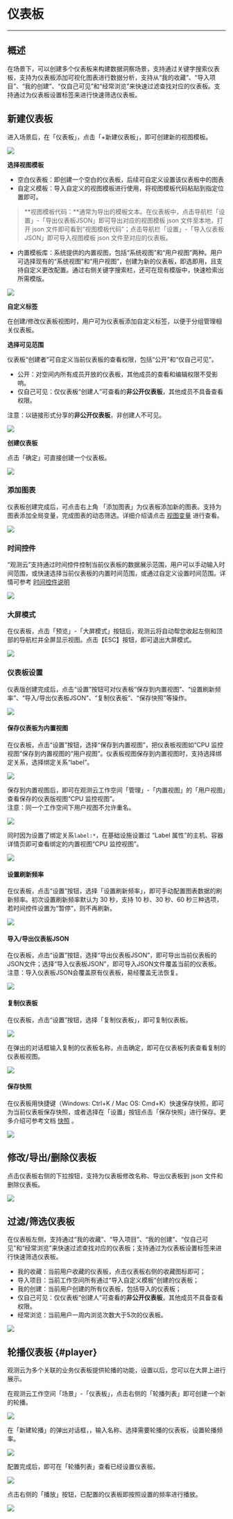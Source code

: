 # 仪表板
---

## 概述

在场景下，可以创建多个仪表板来构建数据洞察场景，支持通过关键字搜索仪表板，支持为仪表板添加可视化图表进行数据分析，支持从“我的收藏”、“导入项目”、“我的创建”、“仅自己可见”和“经常浏览”来快速过滤查找对应的仪表板。支持通过为仪表板设置标签来进行快速筛选仪表板。

## 新建仪表板

进入场景后，在「仪表板」，点击「+新建仪表板」，即可创建新的视图模板。

![](img/dashboard001.png)

**选择视图模板**

- 空白仪表板：即创建一个空白的仪表板，后续可自定义设置该仪表板中的图表
- 自定义模板：导入自定义的视图模板进行使用，将视图模板代码粘贴到指定位置即可。
> **视图模板代码：**通常为导出的模板文本。在仪表板中，点击导航栏「设置」-「导出仪表板JSON」即可导出对应的视图模板 json 文件至本地，打开 json 文件即可看到“视图模板代码”；点击导航栏「设置」-「导入仪表板JSON」即可导入视图模板 json 文件至对应的仪表板。

- 内置模板库：系统提供的内置视图，包括“系统视图”和“用户视图”两种。用户可选择现有的“系统视图”和“用户视图”，创建为新的仪表板，即选即用，且支持自定义更改配置。通过右侧关键字搜索栏，还可在现有模版中，快速检索出所需模版。

![](img/8.dashboard_1.png)

**自定义标签**

在创建/修改仪表板视图时，用户可为仪表板添加自定义标签，以便于分组管理相关仪表板。

**选择可见范围**

仪表板“创建者”可自定义当前仪表板的查看权限，包括“公开”和“仅自己可见”。

- 公开：对空间内所有成员开放的仪表板，其他成员的查看和编辑权限不受影响。
- 仅自己可见：仅仪表板“创建人”可查看的**非公开仪表板**，其他成员不具备查看权限。

注意：以链接形式分享的**非公开仪表板**，非创建人不可见。

![](img/1.dashboard_2.png)

**创建仪表板**

点击「确定」可直接创建一个仪表板。

![](img/3.dashboard_2.png)

### 添加图表

仪表板创建完成后，可点击右上角 「添加图表」为仪表板添加新的图表。支持为图表添加全局变量，完成图表的动态筛选。详细介绍请点击 [视图变量](view-variable.md) 进行查看。

![](img/2.dashboard_4.png)

### 时间控件

“观测云”支持通过时间控件控制当前仪表板的数据展示范围，用户可以手动输入时间范围，或快速选择当前仪表板的内置时间范围，或通过自定义设置时间范围。详情可参考 [时间控件说明](../getting-started/necessary-for-beginners/explorer-search.md#time) 

![](img/dashboard002.png)

### 大屏模式

在仪表板，点击「预览」-「大屏模式」按钮后，观测云将自动帮您收起左侧和顶部的导航栏并全屏显示视图。点击【ESC】按钮，即可退出大屏模式。

![](img/2.dashboard_2.png)

### 仪表板设置

仪表版创建完成后，点击“设置”按钮可对仪表板“保存到内置视图”、“设置刷新频率”、“导入/导出仪表板JSON”、“复制仪表板”、“保存快照”等操作。

![](img/2.dashboard_3.png)

#### 保存仪表板为内置视图

在仪表板，点击“设置”按钮，选择“保存到内置视图”，把仪表板视图如“CPU 监控视图”保存到内置视图的“用户视图”。仪表板视图保存到内置视图时，支持选择绑定关系，选择绑定关系“label”。

![](img/9.dashboard_2.png)

保存到内置视图后，即可在观测云工作空间「管理」-「内置视图」的「用户视图」查看保存的仪表版视图“CPU 监控视图”。<br />注意：同一个工作空间下用户视图不允许重名。

![](img/2.dashboard_5.png)

同时因为设置了绑定关系`label:*`，在基础设施设置过 “Label 属性”的主机、容器详情页即可查看绑定的内置视图“CPU 监控视图”。

![](img/2.dashboard_6.png)

#### 设置刷新频率

在仪表板，点击“设置”按钮，选择「设置刷新频率」，即可手动配置图表数据的刷新频率。初次设置刷新频率默认为 30 秒，支持 10 秒、30 秒、60 秒三种选项，若时间控件设置为“暂停”，则不再刷新。

![](img/9.dashboard_3.png)

#### 导入/导出仪表板JSON

在仪表板，点击“设置”按钮，选择“导出仪表板JSON”，即可导出当前仪表板的JSON文件；选择“导入仪表板JSON”，即可导入JSON文件覆盖当前的仪表板。<br />注意：导入仪表板JSON会覆盖原有仪表板，易经覆盖无法恢复。

![](img/2.dashboard_7.png)

#### 复制仪表板

在仪表板，点击“设置”按钮，选择「复制仪表板」，即可复制仪表板。

![](img/2.dashboard_8.png)

在弹出的对话框输入复制的仪表板名称，点击确定，即可在仪表板列表查看复制的仪表板视图。

![](img/dashboard003.png)

#### 保存快照

在仪表板用快捷键（Windows: Ctrl+K / Mac OS: Cmd+K）快速保存快照，即可为当前仪表板保存快照，或者选择在「设置」按钮点击「保存快照」进行保存。更多介绍可参考文档 [快照](../management/snapshot.md) 。

![](img/dashboard004.png)

## 修改/导出/删除仪表板

点击仪表板右侧的下拉按钮，支持为仪表板修改名称、导出仪表板到 json 文件和删除仪表板。

![](img/dashboard005.png)

## 过滤/筛选仪表板

在仪表板左侧，支持通过“我的收藏”、“导入项目”、“我的创建”、“仅自己可见”和“经常浏览”来快速过滤查找对应的仪表板；支持通过为仪表板设置标签来进行快速筛选仪表板。

- 我的收藏：当前用户收藏的仪表板，点击仪表板右侧的收藏图标即可；
- 导入项目：当前工作空间所有通过“导入自定义模板”创建的仪表板；
- 我的创建：当前用户创建的所有仪表板，包括导入的仪表板；
- 仅自己可见：仅仪表板“创建人”可查看的**非公开仪表板**，其他成员不具备查看权限。
- 经常浏览：当前用户一周内浏览次数大于5次的仪表板。

![](img/dashboard006.png)

## 轮播仪表板 {#player}

观测云为多个关联的业务仪表板提供轮播的功能，设置以后，您可以在大屏上进行展示。

在观测云工作空间「场景」-「仪表板」，点击右侧的「轮播列表」即可创建一个新的轮播。

![](img/1.dashboard_player_4.png)



在「新建轮播」的弹出对话框，，输入名称、选择需要轮播的仪表板，设置轮播频率。

![](img/1.dashboard_player_2.png)

配置完成后，即可在「轮播列表」查看已经设置仪表板。

![](img/1.dashboard_player_3.png)

点击右侧的「播放」按钮，已配置的仪表板即按照设置的频率进行播放。

![](img/1.dashboard_player_5.png)







